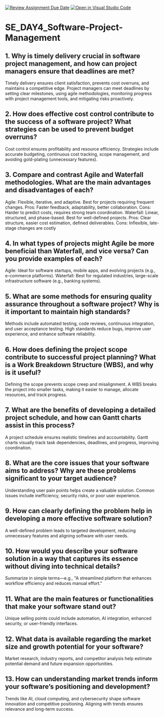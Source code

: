 [![Review Assignment Due Date](https://classroom.github.com/assets/deadline-readme-button-22041afd0340ce965d47ae6ef1cefeee28c7c493a6346c4f15d667ab976d596c.svg)](https://classroom.github.com/a/9pw6JKcu)
[![Open in Visual Studio Code](https://classroom.github.com/assets/open-in-vscode-2e0aaae1b6195c2367325f4f02e2d04e9abb55f0b24a779b69b11b9e10269abc.svg)](https://classroom.github.com/online_ide?assignment_repo_id=18477190&assignment_repo_type=AssignmentRepo)
# SE_DAY4_Software-Project-Management
## 1. Why is timely delivery crucial in software project management, and how can project managers ensure that deadlines are met?
 Timely delivery ensures client satisfaction, prevents cost overruns, and maintains a competitive edge. Project managers can meet deadlines by setting clear milestones, using agile methodologies, monitoring progress with project management tools, and mitigating risks proactively.
 
## 2. How does effective cost control contribute to the success of a software project? What strategies can be used to prevent budget overruns?
Cost control ensures profitability and resource efficiency. Strategies include accurate budgeting, continuous cost tracking, scope management, and avoiding gold-plating (unnecessary features).

## 3. Compare and contrast Agile and Waterfall methodologies. What are the main advantages and disadvantages of each?
Agile: Flexible, iterative, and adaptive. Best for projects requiring frequent changes.
Pros: Faster feedback, adaptability, better collaboration.
Cons: Harder to predict costs, requires strong team coordination.
Waterfall: Linear, structured, and phase-based. Best for well-defined projects.
Pros: Clear structure, easier cost estimation, defined deliverables.
Cons: Inflexible, late-stage changes are costly

## 4. In what types of projects might Agile be more beneficial than Waterfall, and vice versa? Can you provide examples of each?
Agile: Ideal for software startups, mobile apps, and evolving projects (e.g., e-commerce platforms).
Waterfall: Best for regulated industries, large-scale infrastructure software (e.g., banking systems).

## 5. What are some methods for ensuring quality assurance throughout a software project? Why is it important to maintain high standards?
Methods include automated testing, code reviews, continuous integration, and user acceptance testing. High standards reduce bugs, improve user experience, and enhance software reliability.

## 6. How does defining the project scope contribute to successful project planning? What is a Work Breakdown Structure (WBS), and why is it useful?
Defining the scope prevents scope creep and misalignment. A WBS breaks the project into smaller tasks, making it easier to manage, allocate resources, and track progress.

## 7. What are the benefits of developing a detailed project schedule, and how can Gantt charts assist in this process?
A project schedule ensures realistic timelines and accountability. Gantt charts visually track task dependencies, deadlines, and progress, improving coordination.

## 8. What are the core issues that your software aims to address? Why are these problems significant to your target audience?
Understanding user pain points helps create a valuable solution. Common issues include inefficiency, security risks, or poor user experience.

## 9. How can clearly defining the problem help in developing a more effective software solution?
A well-defined problem leads to targeted development, reducing unnecessary features and aligning software with user needs.

## 10. How would you describe your software solution in a way that captures its essence without diving into technical details?
Summarize in simple terms—e.g., "A streamlined platform that enhances workflow efficiency and reduces manual effort."

## 11. What are the main features or functionalities that make your software stand out?
Unique selling points could include automation, AI integration, enhanced security, or user-friendly interfaces.

## 12. What data is available regarding the market size and growth potential for your software?
Market research, industry reports, and competitor analysis help estimate potential demand and future expansion opportunities.

## 13. How can understanding market trends inform your software’s positioning and development?
Trends like AI, cloud computing, and cybersecurity shape software innovation and competitive positioning. Aligning with trends ensures relevance and long-term success.

